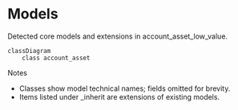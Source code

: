 # Models

Detected core models and extensions in account_asset_low_value.

```mermaid
classDiagram
    class account_asset
```

Notes
- Classes show model technical names; fields omitted for brevity.
- Items listed under _inherit are extensions of existing models.
